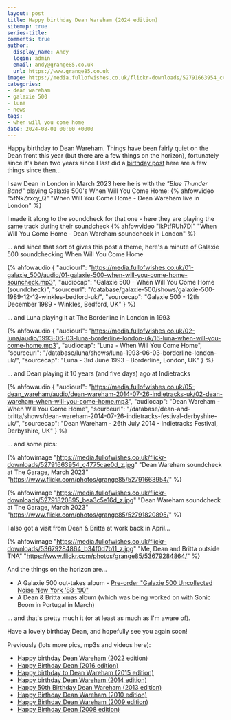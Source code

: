 ```yaml
---
layout: post
title: Happy birthday Dean Wareham (2024 edition)
sitemap: true
series-title:
comments: true
author:
  display_name: Andy
  login: admin
  email: andy@grange85.co.uk
  url: https://www.grange85.co.uk
image: https://media.fullofwishes.co.uk/flickr-downloads/52791663954_c4775cae0d_b.jpg
categories:
- dean wareham
- galaxie 500
- luna
- news
tags:
- when will you come home
date: 2024-08-01 00:00 +0000
---
```

Happy birthday to Dean Wareham. Things have been fairly quiet on the Dean front this year (but there are a few things on the horizon), fortunately since it's been two years since I last did a [birthday post](/2022/08/01/happy-birthday-dean-wareham-2022/) here are a few things since then...

I saw Dean in London in March 2023 here he is with the _"Blue Thunder Band"_ playing Galaxie 500's  When Will You Come Home:
{% ahfowvideo "5fNkZrxcy_Q" "When Will You Come Home - Dean Wareham live in London" %}

I made it along to the soundcheck for that one - here they are playing the same track during their soundcheck
{% ahfowvideo "lkPtfRUh7DI" "When Will You Come Home - Dean Wareham soundcheck in London" %}

... and since that sort of gives this post a theme, here's a minute of Galaxie 500 soundchecking When Will You Come Home 

{% ahfowaudio {
"audiourl": "https://media.fullofwishes.co.uk/01-galaxie_500/audio/01-galaxie-500-when-will-you-come-home-souncheck.mp3",
"audiocap": "Galaxie 500 - When Will You Come Home (soundcheck)",
"sourceurl": "/database/galaxie-500/shows/galaxie-500-1989-12-12-winkles-bedford-uk/",
"sourcecap": "Galaxie 500 - 12th December 1989 - Winkles, Bedford, UK"
} %}

... and Luna playing it at The Borderline in London in 1993

{% ahfowaudio {
"audiourl": "https://media.fullofwishes.co.uk/02-luna/audio/1993-06-03-luna-borderline-london-uk/16-luna-when-will-you-come-home.mp3",
"audiocap": "Luna - When Will You Come Home",
"sourceurl": "/database/luna/shows/luna-1993-06-03-borderline-london-uk/",
"sourcecap": "Luna - 3rd June 1993 - Borderline, London, UK"
} %}

... and Dean playing it 10 years (and five days) ago at Indietracks

{% ahfowaudio {
"audiourl": "https://media.fullofwishes.co.uk/05-dean_wareham/audio/dean-wareham-2014-07-26-indietracks-uk/02-dean-wareham-when-will-you-come-home.mp3",
"audiocap": "Dean Wareham - When Will You Come Home",
"sourceurl": "/database/dean-and-britta/shows/dean-wareham-2014-07-26-indietracks-festival-derbyshire-uk/",
"sourcecap": "Dean Wareham - 26th July 2014 - Indietracks Festival, Derbyshire, UK"
} %}


... and some pics:

{% ahfowimage "https://media.fullofwishes.co.uk/flickr-downloads/52791663954_c4775cae0d_z.jpg" "Dean Wareham soundcheck at The Garage, March 2023" "https://www.flickr.com/photos/grange85/52791663954/" %}

{% ahfowimage "https://media.fullofwishes.co.uk/flickr-downloads/52791820895_bea3c5e16d_z.jpg" "Dean Wareham soundcheck at The Garage, March 2023" "https://www.flickr.com/photos/grange85/52791820895/" %}

I also got a visit from Dean & Britta at work back in April...

{% ahfowimage "https://media.fullofwishes.co.uk/flickr-downloads/53679284864_b34f0d7b11_z.jpg" "Me, Dean and Britta outside TNA" "https://www.flickr.com/photos/grange85/53679284864/" %}

And the things on the horizon are...

- A Galaxie 500 out-takes album - [Pre-order "Galaxie 500 Uncollected Noise New York '88-'90"](/2024/07/11/pre-order-galaxie-500-uncollected-noise-new-york-88-90/)
- A Dean & Britta xmas album (which was being worked on with Sonic Boom in Portugal in March)

... and that's pretty much it (or at least as much as I'm aware of).

Have a lovely birthday Dean, and hopefully see you again soon!

Previously (lots more pics, mp3s and videos here):
 - [Happy birthday Dean Wareham (2022 edition)](/2022/08/01/happy-birthday-dean-wareham-2022/)
 - [Happy Birthday Dean (2016 edition)](/2016/08/01/early-august-brithday-wishes-to-dean-and-stanley/)
 - [Happy birthday to Dean Wareham (2015 edition)](/2015/08/01/happy-birthday-to-dean-wareham-2015-edition/)
 - [Happy birthday Dean Wareham (2014 edition)](/2014/08/01/happy-birthday-dean-wareham-2014-edition/)
 - [Happy 50th Birthday Dean Wareham (2013 edition)](/2013/08/01/happy-50th-birthday-dean-wareham/)
 - [Happy Birthday Dean Wareham (2010 edition)](/2010/08/01/happy-birthday-dean-wareham-2/)
 - [Happy Birthday Dean Wareham (2009 edition)](/2009/08/01/happy-birthday-dean-wareham/)
 - [Happy Birthday Dean (2008 edition)](/2008/08/01/happy-birthday-dean-2/)
